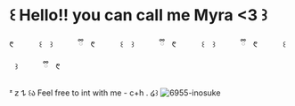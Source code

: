 # ꒰ Hello!! you can call me Myra <3 ꒱

  ᱖  ⠀ ⠀ ꒰ ⠀꒱  ⠀ ⠀ ྀི ᱖  ⠀ ⠀ ꒰ ⠀꒱  ⠀ ⠀ ྀི ᱖  ⠀ ⠀ ꒰ ⠀꒱  ⠀ ⠀ ྀི ᱖  ⠀ ⠀ ꒰ ⠀꒱  ⠀ ⠀ ྀི ᱖ 

 ᶻ 𝗓 𐰁 ꒰ა Feel free to int with me - c+h . ໒꒱
![6955-inosuke](https://github.com/user-attachments/assets/06fd4b0c-658b-4cc6-9c61-fc7f59a1d78b)

